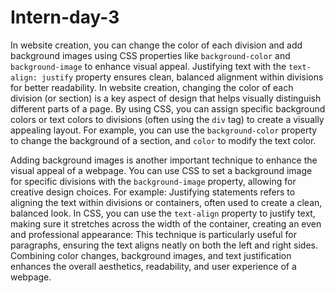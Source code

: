 # Intern-day-3
In website creation, you can change the color of each division and add background images using CSS properties like `background-color` and `background-image` to enhance visual appeal. Justifying text with the `text-align: justify` property ensures clean, balanced alignment within divisions for better readability.
In website creation, changing the color of each division (or section) is a key aspect of design that helps visually distinguish different parts of a page. By using CSS, you can assign specific background colors or text colors to divisions (often using the `div` tag) to create a visually appealing layout. For example, you can use the `background-color` property to change the background of a section, and `color` to modify the text color.

Adding background images is another important technique to enhance the visual appeal of a webpage. You can use CSS to set a background image for specific divisions with the `background-image` property, allowing for creative design choices. For example:
Justifying statements refers to aligning the text within divisions or containers, often used to create a clean, balanced look. In CSS, you can use the `text-align` property to justify text, making sure it stretches across the width of the container, creating an even and professional appearance:
This technique is particularly useful for paragraphs, ensuring the text aligns neatly on both the left and right sides. Combining color changes, background images, and text justification enhances the overall aesthetics, readability, and user experience of a webpage.
